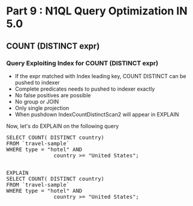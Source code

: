 # Part 9 : N1QL Query Optimization IN 5.0


## COUNT (DISTINCT expr)


### Query Exploiting Index for COUNT (DISTINCT expr)


* If the expr matched with Index leading key, COUNT DISTINCT can be pushed to indexer
* Complete predicates needs to pushed to indexer exactly
* No false positives are possible
* No group or JOIN
* Only single projection
* When pushdown IndexCountDistinctScan2 will appear in EXPLAIN



Now, let's do EXPLAIN on the following query

<pre>
SELECT COUNT( DISTINCT country)
FROM `travel-sample`
WHERE type = "hotel" AND 
               country >= "United States";
</pre>

<pre id="example"> 
EXPLAIN 
SELECT COUNT( DISTINCT country)
FROM `travel-sample`
WHERE type = "hotel" AND 
               country >= "United States";
</pre>
